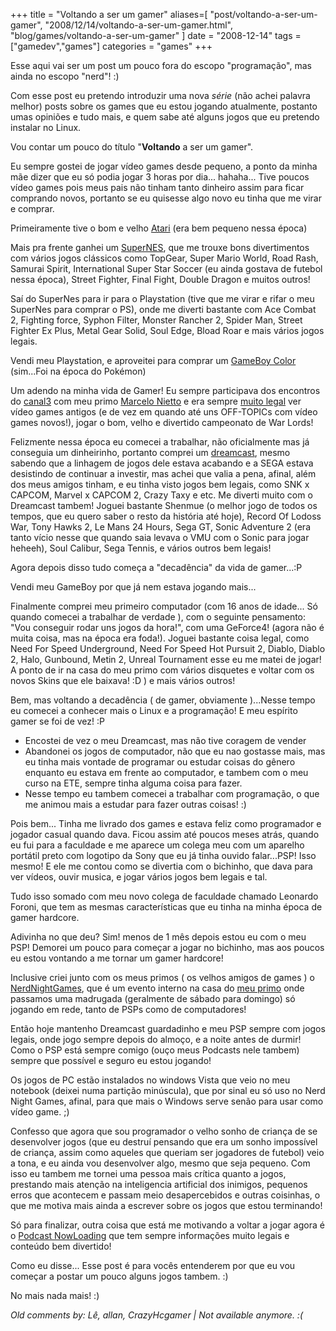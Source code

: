 +++
title = "Voltando a ser um gamer"
aliases=[
  "post/voltando-a-ser-um-gamer",
  "2008/12/14/voltando-a-ser-um-gamer.html",
  "blog/games/voltando-a-ser-um-gamer"
]
date = "2008-12-14"
tags = ["gamedev","games"]
categories = "games"
+++

Esse aqui vai ser um post um pouco fora do escopo "programação", mas
ainda no escopo "nerd"! :)

Com esse post eu pretendo introduzir uma nova *série* (não achei
palavra melhor) posts sobre os games que eu estou jogando
atualmente, postanto umas opiniões e tudo mais, e quem sabe até alguns
jogos que eu pretendo instalar no Linux.

Vou contar um pouco do título "**Voltando** a ser um gamer".

Eu sempre gostei de jogar vídeo games desde pequeno, a ponto da minha
mãe dizer que eu só podia jogar 3 horas por dia... hahaha... Tive poucos
vídeo games pois meus pais não tinham tanto dinheiro assim para ficar
comprando novos, portanto se eu quisesse algo novo eu tinha que me
virar e comprar.

Primeiramente tive o bom e velho [Atari](http://www.atarifun.com/atari%202600%20console%20and%20controllers.jpg "") (era bem pequeno nessa época)

Mais pra frente ganhei um
[SuperNES](http://upload.wikimedia.org/wikipedia/commons/2/24/Super_Nintendo_Entertainment_System-USA.jpg),
que me trouxe bons divertimentos com vários jogos clássicos como
TopGear, Super Mario World, Road Rash, Samurai Spirit, International
Super Star Soccer (eu ainda gostava de futebol nessa época), Street
Fighter, Final Fight, Double Dragon e muitos outros!

Saí do SuperNes para ir para o Playstation (tive que me virar e rifar
o meu SuperNes para comprar o PS), onde me diverti bastante com Ace
Combat 2, Fighting force, Syphon Filter, Monster Rancher 2, Spider
Man, Street Fighter Ex Plus, Metal Gear Solid, Soul Edge, Bload Roar e
mais vários jogos legais.

Vendi meu Playstation, e aproveitei para comprar um [GameBoy
Color](http://images.techtree.com/ttimages/story/75827_gbc.jpg "")
(sim...Foi na época do Pokémon)

Um adendo na minha vida de Gamer! Eu sempre participava dos encontros
do [canal3](http://www.classicgaming.com.br/canal3/) com meu primo
[Marcelo Nietto](http://nietto.cjb.net/ "Marcelo Nietto") e era sempre
[muito legal](http://www.classicgaming.com.br/Images/Canal3/Eventos/18o_Encontro/encontro18_12.jpg "Jogando!")
ver vídeo games antigos (e de vez em quando até uns OFF-TOPICs com vídeo games novos!),
jogar o bom, velho e divertido campeonato de War Lords!

Felizmente nessa época eu comecei a trabalhar, não oficialmente mas já
conseguia um dinheirinho, portanto comprei um
[dreamcast](http://web-japan.org/kidsweb/archives/cool/98-10-12/dreamcast.jpg),
mesmo sabendo que a linhagem de jogos dele estava acabando e a
SEGA estava desistindo de continuar a investir, mas achei que valia a
pena, afinal, além dos meus amigos tinham, e eu tinha visto jogos bem
legais, como SNK x CAPCOM, Marvel x CAPCOM 2, Crazy Taxy e etc. Me
diverti muito com o Dreamcast tambem! Joguei bastante Shenmue (o
melhor jogo de todos os tempos, que eu quero saber o resto da história
até hoje), Record Of Lodoss War, Tony Hawks 2, Le Mans 24 Hours, Sega
GT, Sonic Adventure 2 (era tanto vício nesse que quando saia levava o
VMU com o Sonic para jogar heheeh), Soul Calibur, Sega Tennis, e
vários outros bem legais!

Agora depois disso tudo começa a "decadência" da vida de gamer...:P

Vendi meu GameBoy por que já nem estava jogando mais...

Finalmente comprei meu primeiro computador (com 16 anos de idade... Só
quando comecei a trabalhar de verdade ), com o seguinte pensamento:
"Vou conseguir rodar uns jogos da hora!", com uma GeForce4! (agora
não é muita coisa, mas na época era foda!). Joguei bastante coisa
legal, como Need For Speed Underground, Need For Speed Hot Pursuit 2,
Diablo, Diablo 2, Halo, Gunbound, Metin 2, Unreal Tournament esse eu
me matei de jogar! A ponto de ir na casa do meu primo com vários
disquetes e voltar com os novos Skins que ele baixava! :D ) e mais
vários outros!

Bem, mas voltando a decadência ( de gamer, obviamente )...Nesse tempo
eu comecei a conhecer mais o Linux e a programação! E meu espírito
gamer se foi de vez! :P

* Encostei de vez o meu Dreamcast, mas não tive coragem de vender
* Abandonei os jogos de computador, não que eu nao gostasse mais, mas eu tinha mais vontade de programar ou estudar coisas do gênero enquanto eu estava em frente ao computador, e tambem com o meu curso na ETE, sempre tinha alguma coisa para fazer.
* Nesse tempo eu tambem comecei a trabalhar com programação, o que me animou mais a estudar para fazer outras coisas! :)

Pois bem... Tinha me livrado dos games e estava feliz como programador
e jogador casual quando dava. Ficou assim até poucos meses atrás,
quando eu fui para a faculdade e me aparece um colega meu com um
aparelho portátil preto com logotipo da Sony que eu já tinha ouvido
falar...PSP! Isso mesmo! E ele me contou como se divertia com o
bichinho, que dava para ver vídeos, ouvir musica, e jogar vários jogos
bem legais e tal.

Tudo isso somado com meu novo colega de faculdade chamado Leonardo
Foroni, que tem as mesmas características que eu tinha na minha época
de gamer hardcore.

Adivinha no que deu? Sim! menos de 1 mês depois estou eu com o meu
PSP! Demorei um pouco para começar a jogar no bichinho, mas aos poucos
eu estou vontando a me tornar um gamer hardcore!

Inclusive criei junto com os meus primos ( os velhos amigos de games ) o
[NerdNightGames](http://picasaweb.google.com/Willian.molinari/20081130NerdNightGames2#),
que é um evento interno na casa do
[meu primo](http://picasaweb.google.com/lh/photo/7IvEn9jLkK4AnS5zeMlhFw "LeoStorm")
onde passamos uma madrugada (geralmente de sábado para
domingo) só jogando em rede, tanto de PSPs como de computadores!

Então hoje mantenho Dreamcast guardadinho e meu PSP sempre com jogos
legais, onde jogo sempre depois do almoço, e a noite antes de durmir!
Como o PSP está sempre comigo (ouço meus Podcasts nele tambem)
sempre que possível e seguro eu estou jogando!

Os jogos de PC estão instalados no windows Vista que veio no meu
notebook (deixei numa partição minúscula), que por sinal eu só uso
no Nerd Night Games, afinal, para que mais o Windows serve senão para
usar como vídeo game. ;)

Confesso que agora que sou programador o velho sonho de criança de se
desenvolver jogos (que eu destruí pensando que era um sonho
impossível de criança, assim como aqueles que queriam ser jogadores de
futebol) veio a tona, e eu ainda vou desenvolver algo, mesmo que seja
pequeno. Com isso eu tambem me tornei uma pessoa mais crítica quanto a
jogos, prestando mais atenção na inteligencia artificial dos inimigos,
pequenos erros que acontecem e passam meio desapercebidos e outras
coisinhas, o que me motiva mais ainda a escrever sobre os jogos que
estou terminando!

Só para finalizar, outra coisa que está me motivando a voltar a jogar
agora é o [Podcast NowLoading](http://www.nowloading.com.br/)
que tem sempre informações muito legais e conteúdo bem
divertido!

Como eu disse... Esse post é para vocês entenderem por que eu vou
começar a postar um pouco alguns jogos tambem. :)

No mais nada mais! :)



_Old comments by: Lê, allan, CrazyHcgamer | Not available anymore. :(_
